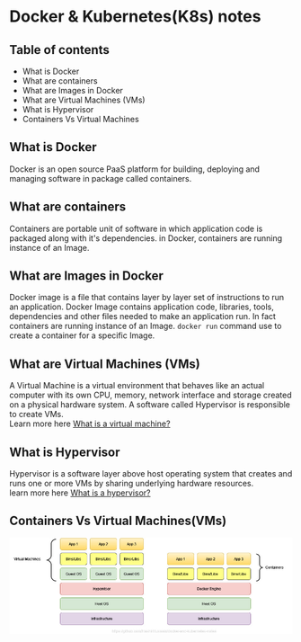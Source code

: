 # Docker & Kubernetes(K8s) notes
## Table of contents

- What is Docker
- What are containers
- What are Images in Docker
- What are Virtual Machines (VMs)
- What is Hypervisor
- Containers Vs Virtual Machines


## What is Docker
Docker is an open source PaaS platform for building, deploying and managing software in package called containers.

## What are containers
Containers are portable unit of software in which application code is packaged along with it's dependencies. in Docker, containers are running instance of an Image.

## What are Images in Docker
Docker image is a file that contains layer by layer set of instructions to run an application. Docker Image contains application code, libraries, tools, dependencies and other files needed to make an application run. In fact containers are running instance of an Image. `docker run` command use to create a container for a specific Image.

## What are Virtual Machines (VMs)
A Virtual Machine is a virtual environment that behaves like an actual computer with its own CPU, memory, network interface and storage created on a physical hardware system. A software called Hypervisor is responsible to create VMs.  
Learn more here [What is a virtual machine?](https://www.vmware.com/topics/glossary/content/virtual-machine.html)

## What is Hypervisor
Hypervisor is a software layer above host operating system that creates and runs one or more VMs by sharing underlying hardware resources.  
learn more here [What is a hypervisor?](https://www.vmware.com/topics/glossary/content/hypervisor.html)


## Containers Vs Virtual Machines(VMs)
![Containers Vs Virtual Machine](/images/virtual-machines-vs-containers.jpg "Containers Vs Virtual Machine")



